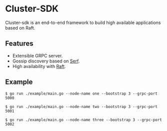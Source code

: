 
# Cluster-SDK

Cluster-sdk is an end-to-end framework to build high available applications based on Raft.

## Features

- Extensible GRPC server.
- Gossip discovery based on [Serf](github.com/hashicorp/serf).
- High availability with [Raft](github.com/hashicorp/raft).

## Example

```
$ go run ./example/main.go --node-name one --bootstrap 3 --grpc-port 5000

$ go run ./example/main.go --node-name two --bootstrap 3 --grpc-port 5001

$ go run ./example/main.go --node-name three --bootstrap 3 --grpc-port 5002
```
